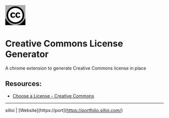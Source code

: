 <img src="src/assets/img/icon-128.png" width="64"/>

# Creative Commons License Generator

A chrome extension to generate Creative Commons license in place

## Resources:

- [Choose a License - Creative Commons](https://creativecommons.org/choose/)

---

silloi | [Website](https://port](https://portfolio.silloi.com/)
